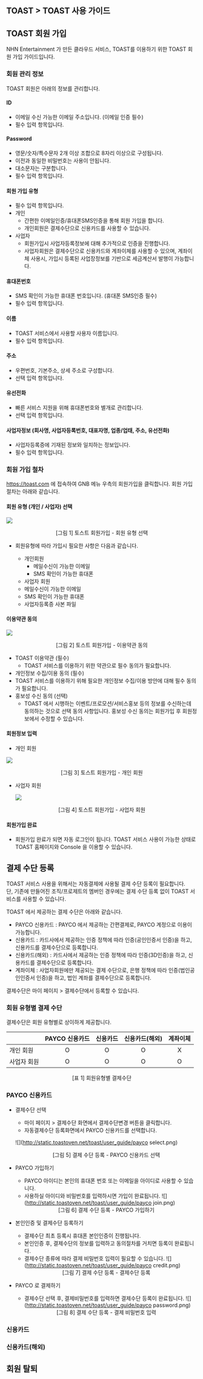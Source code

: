 ## TOAST > TOAST 사용 가이드
## TOAST 회원 가입
NHN Entertainment 가 만든 클라우드 서비스, TOAST를 이용하기 위한 TOAST 회원 가입 가이드입니다.

### 회원 관리 정보
TOAST 회원은 아래의 정보를 관리합니다.

#### ID
- 이메일 수신 가능한 이메일 주소입니다. (이메일 인증 필수)
- 필수 입력 항목입니다.

#### Password
- 영문/숫자/특수문자 2개 이상 조합으로 8자리 이상으로 구성됩니다.
- 이전과 동일한 비밀번호는 사용이 안됩니다.
- 대소문자는 구분합니다.
- 필수 입력 항목입니다.

#### 회원 가입 유형
- 필수 입력 항목입니다.
- 개인
    - 간편한 이메일인증/휴대폰SMS인증을 통해 회원 가입을 합니다.
    - 개인회원은 결제수단으로 신용카드를 사용할 수 있습니다.
- 사업자
    - 회원가입시 사업자등록정보에 대해 추가적으로 인증을 진행합니다.
    - 사업자회원은 결제수단으로 신용카드와 계좌이체를 사용할 수 있으며, 계좌이체 사용시, 가입시 등록된 사업장정보를 기반으로 세금계산서 발행이 가능합니다.

#### 휴대폰번호
- SMS 확인이 가능한 휴대폰 번호입니다. (휴대폰 SMS인증 필수)
- 필수 입력 항목입니다.

#### 이름
- TOAST 서비스에서 사용할 사용자 이름입니다.
- 필수 입력 항목입니다.

#### 주소
- 우편번호, 기본주소, 상세 주소로 구성합니다.
- 선택 입력 항목입니다.

#### 유선전화
- 빠른 서비스 지원을 위해 휴대폰번호와 별개로 관리합니다.
- 선택 입력 항목입니다.

#### 사업자정보 (회사명, 사업자등록번호, 대표자명, 업종/업태, 주소, 유선전화)
- 사업자등록증에 기재된 정보와 일치하는 정보입니다.
- 필수 입력 항목입니다.

### 회원 가입 철차
https://toast.com 에 접속하여 GNB 메뉴 우측의 회원가입을 클릭합니다.
회원 가입 절차는 아래와 같습니다.

#### 회원 유형 (개인 / 사업자) 선택

  ![](http://static.toastoven.net/toast/user_guide/join.png)
<center>[그림 1] 토스트 회원가입 - 회원 유형 선택 </center>

- 회원유형에 따라 가입시 필요한 사항은 다음과 같습니다.

  - 개인회원
    - 메일수신이 가능한 이메일
    - SMS 확인이 가능한 휴대폰
  -  사업자 회원
    - 메일수신이 가능한 이메일
    - SMS 확인이 가능한 휴대폰
    - 사업자등록증 사본 파일

#### 이용약관 동의

![](http://static.toastoven.net/toast/user_guide/agreement.png)
<center>[그림 2] 토스트 회원가입 - 이용약관 동의 </center>

- TOAST 이용약관 (필수)
  - TOAST 서비스를 이용하기 위한 약관으로 필수 동의가 필요합니다.  
-  개인정보 수집/이용 동의 (필수)
  - TOAST 서비스를 이용하기 위해 필요한 개인정보 수집/이용 방안에 대해 필수 동의가 필요합니다.
- 홍보성 수신 동의 (선택)
  - TOAST 에서 시행하는 이벤트/프로모션/서비스홍보 등의 정보를 수신하는데 동의하는 것으로 선택 동의 사항입니다. 홍보성 수신 동의는 회원가입 후 회원정보에서 수정할 수 있습니다.

#### 회원정보 입력

  - 개인 회원

  ![](http://static.toastoven.net/toast/user_guide/individual-member.png)
  <center>[그림 3] 토스트 회원가입 - 개인 회원 </center>

  - 사업자 회원

    ![](http://static.toastoven.net/toast/user_guide/business-member.png)
<center>[그림 4] 토스트 회원가입 - 사업자 회원 </center>

#### 회원가입 완료

  - 회원가입 완료가 되면 자동 로그인이 됩니다. TOAST 서비스 사용이 가능한 상태로 TOAST 홈페이지와 Console 을 이용할 수 있습니다.

## 결제 수단 등록
TOAST 서비스 사용을 위해서는 자동결제에 사용될 결제 수단 등록이 필요합니다. <br/>
단, 기존에 만들어진 조직/프로제트의 멤버인 경우에는 결제 수단 등록 없이 TOAST 서비스를 사용할 수 있습니다. <br/>

TOAST 에서 제공하는 결제 수단은 아래와 같습니다.
- PAYCO 신용카드 : PAYCO 에서 제공하는 간편결제로, PAYCO 계정으로 이용이 가능합니다.
- 신용카드 : 카드사에서 제공하는 인증 정책에 따라 인증(공인인증서 인증)을 하고, 신용카드를 결제수단으로 등록합니다.
- 신용카드(해외) : 카드사에서 제공하는 인증 정책에 따라 인증(3D인증)을 하고, 신용카드를 결제수단으로 등록합니다.
- 계좌이체 : 사업자회원에만 제공되는 결제 수단으로, 은행 정책에 따라 인증(법인공인인증서 인증)을 하고, 법인 계좌를 결제수단으로 등록합니다.

결제수단은 마이 페이지 > 결제수단에서 등록할 수 있습니다. <br/>

### 회원 유형별 결제 수단
결제수단은 회원 유형별로 상이하게 제공합니다.

|  | PAYCO 신용카드 | 신용카드 | 신용카드(해외) | 계좌이체 |
| --- | :--------: | :---: | :------: | :---: |
| 개인 회원 | O | O | O | X |
| 사업자 회원 | O | O | O | O |
<center>[표 1] 회원유형별 결제수단 </center>

### PAYCO 신용카드
- 결제수단 선택
  - 마이 페이지 > 결제수단 화면에서 결제수단변경 버튼을 클릭합니다.
  - 자동결제수단 등록화면에서 PAYCO 신용카드를 선택합니다.

  ![](http://static.toastoven.net/toast/user_guide/payco select.png)
  <center>[그림 5] 결제 수단 등록 - PAYCO 신용카드 선택 </center>
- PAYCO 가입하기
  - PAYCO 아이디는 본인의 휴대폰 번호 또는 이메일을 아이디로 사용할 수 있습니다.
  - 사용하실 아이디와 비밀번호를 입력하시면 가입이 완료됩니다.
  ![](http://static.toastoven.net/toast/user_guide/payco join.png)
  <center>[그림 6] 결제 수단 등록 - PAYCO 가입하기 </center>

- 본인인증 및 결제수단 등록하기
  - 결제수단 최초 등록시 휴대폰 본인인증이 진행됩니다.
  - 본인인증 후, 결제수단의 정보를 입력하고 동의절차를 거치면 등록이 완료됩니다.
  - 결제수단 종류에 따라 결제 비밀번호 입력이 필요할 수 있습니다.
  ![](http://static.toastoven.net/toast/user_guide/payco credit.png)
  <center>[그림 7] 결제 수단 등록 - 결제수단 등록 </center>

- PAYCO 로 결제하기
  - 결제수단 선택 후, 결제비밀번호를 입력하면 결제수단 등록이 완료됩니다.
  ![](http://static.toastoven.net/toast/user_guide/payco password.png)
  <center>[그림 8] 결제 수단 등록 - 결제 비밀번호 입력 </center>

### 신용카드


### 신용카드(해외)


## 회원 탈퇴
